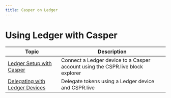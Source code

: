 ```yaml
---
title: Casper on Ledger
---
```


# Using Ledger with Casper

| Topic                                                 | Description                                     |
| ----------------------------------------------------- | ----------------------------------------------- |
| [Ledger Setup with Casper](./ledger-setup.md)         | Connect a Ledger device to a Casper account using the CSPR.live block explorer |
| [Delegating with Ledger Devices](./staking-ledger.md) | Delegate tokens using a Ledger device and CSPR.live |

